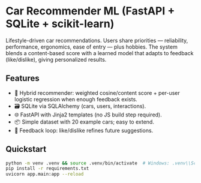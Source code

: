 # Car Recommender ML (FastAPI + SQLite + scikit-learn)

Lifestyle-driven car recommendations. Users share priorities — reliability, performance, ergonomics, ease of entry — plus hobbies. The system blends a content-based score with a learned model that adapts to feedback (like/dislike), giving personalized results.

## Features
- 🧠 Hybrid recommender: weighted cosine/content score + per-user logistic regression when enough feedback exists.
- 🗃️ SQLite via SQLAlchemy (cars, users, interactions).
- 🌐 FastAPI with Jinja2 templates (no JS build step required).
- 📦 Simple dataset with 20 example cars; easy to extend.
- 🔁 Feedback loop: like/dislike refines future suggestions.

## Quickstart
```bash
python -m venv .venv && source .venv/bin/activate  # Windows: .venv\\Scripts\\activate
pip install -r requirements.txt
uvicorn app.main:app --reload
